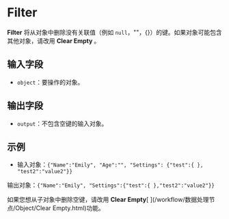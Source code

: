 # Filter

<strong>Filter</strong> 将从对象中删除没有关联值（例如 `null`，""，{}）的键。如果对象可能包含其他对象，请改用 <strong>Clear Empty </strong>。

## 输入字段

- `object`：要操作的对象。

## 输出字段

- `output`：不包含空键的输入对象。

## 示例

- 输入对象：`{"Name":"Emily", "Age":"", "Settings": {"test":{ }, "test2":"value2"}}`

输出对象：`{"Name":"Emily", "Settings":{"test":{ },"test2":"value2"}}`

如果您想从子对象中删除空键，请改用 <strong>Clear Empty</strong>[ ](/workflow/数据处理节点/Object/Clear Empty.html)功能。
